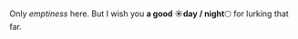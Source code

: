 Only *emptiness* here. But I wish you **a good :sunny:day / night**:full_moon: for lurking that far.
